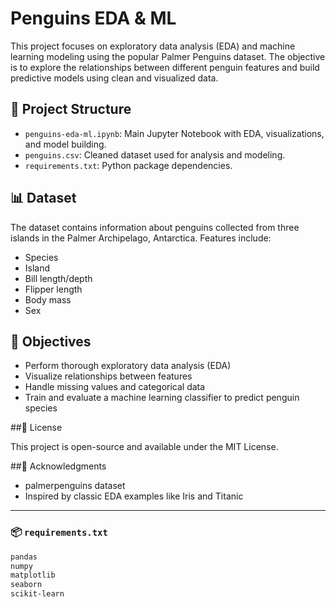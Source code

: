 # Penguins EDA & ML

This project focuses on exploratory data analysis (EDA) and machine learning modeling using the popular Palmer Penguins dataset. The objective is to explore the relationships between different penguin features and build predictive models using clean and visualized data.

## 📁 Project Structure

- `penguins-eda-ml.ipynb`: Main Jupyter Notebook with EDA, visualizations, and model building.
- `penguins.csv`: Cleaned dataset used for analysis and modeling.
- `requirements.txt`: Python package dependencies.

## 📊 Dataset

The dataset contains information about penguins collected from three islands in the Palmer Archipelago, Antarctica. Features include:

- Species
- Island
- Bill length/depth
- Flipper length
- Body mass
- Sex

## 🧠 Objectives

- Perform thorough exploratory data analysis (EDA)
- Visualize relationships between features
- Handle missing values and categorical data
- Train and evaluate a machine learning classifier to predict penguin species

##📜 License

This project is open-source and available under the MIT License.

##🙌 Acknowledgments

- palmerpenguins dataset
- Inspired by classic EDA examples like Iris and Titanic

---

### 📦 `requirements.txt`

```txt
pandas
numpy
matplotlib
seaborn
scikit-learn